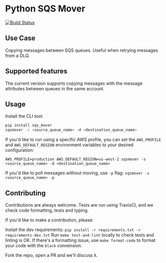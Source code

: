 # Python SQS Mover

[![Build Status](https://travis-ci.org/kobybum/py-sqs-mover.svg?branch=master)](https://travis-ci.org/kobybum/py-sqs-mover)

## Use Case

Copying messages between SQS queues. Useful when retrying messages from a DLQ.

## Supported features

The current version supports copying messages with the message attributes between queues in the same account.

## Usage

Install the CLI tool:

```sh
pip install sqs_mover
sqsmover -s <source_queue_name> -d <destination_queue_name>
```

If you'd like to run using a specific AWS profile, you can set the `AWS_PROFILE` and `AWS_DEFAULT_REGION` environment variables to your desired configuration:
```
AWS_PROFILE=production AWS_DEFAULT_REGION=us-west-2 sqsmover -s <source_queue_name> -d <destination_queue_name>
```

If you'd like to poll messages without moving, use `-p` flag:
`sqsmover -s <source_queue_name> -p`

## Contributing

Contributions are always welcome.
Tests are run using TravisCI, and we check code formatting, tests and typing.

If you'd like to make a contribution, please:

Install the dev requirements: `pip install -r requirements.txt -r requirements-dev.txt`
Run `make test-and-lint` locally to check tests and linting is OK.
If there's a formatting issue, use `make format-code` to format your code with the `black` convension.

Fork the repo, open a PR and we'll discuss it.
